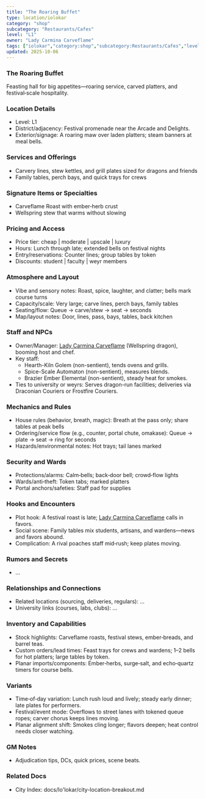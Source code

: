 ```yaml
---
title: "The Roaring Buffet"
type: location/iolokar
category: "shop"
subcategory: "Restaurants/Cafes"
level: "L1"
owner: "Lady Carmina Carveflame"
tags: ["iolokar","category:shop","subcategory:Restaurants/Cafes","level:L1"]
updated: 2025-10-06
---
```

### The Roaring Buffet

Feasting hall for big appetites—roaring service, carved platters, and festival‑scale hospitality.

### Location Details

- Level: L1
- District/adjacency: Festival promenade near the Arcade and Delights.
- Exterior/signage: A roaring maw over laden platters; steam banners at meal bells.

### Services and Offerings

- Carvery lines, stew kettles, and grill plates sized for dragons and friends
- Family tables, perch bays, and quick trays for crews

### Signature Items or Specialties

- Carveflame Roast with ember‑herb crust
- Wellspring stew that warms without slowing

### Pricing and Access

- Price tier: cheap | moderate | upscale | luxury
- Hours: Lunch through late; extended bells on festival nights
- Entry/reservations: Counter lines; group tables by token
- Discounts: student | faculty | weyr members

### Atmosphere and Layout

- Vibe and sensory notes: Roast, spice, laughter, and clatter; bells mark course turns
- Capacity/scale: Very large; carve lines, perch bays, family tables
- Seating/flow: Queue → carve/stew → seat → seconds
- Map/layout notes: Door, lines, pass, bays, tables, back kitchen

### Staff and NPCs

- Owner/Manager: [Lady Carmina Carveflame](../People/lady-carmina-carveflame.md) (Wellspring dragon), booming host and chef.
- Key staff:
  - Hearth-Kiln Golem (non-sentient), tends ovens and grills.
  - Spice-Scale Automaton (non-sentient), measures blends.
  - Brazier Ember Elemental (non-sentient), steady heat for smokes.
- Ties to university or weyrs: Serves dragon-run facilities; deliveries via Draconian Couriers or Frostfire Couriers.

### Mechanics and Rules

- House rules (behavior, breath, magic): Breath at the pass only; share tables at peak bells
- Ordering/service flow (e.g., counter, portal chute, omakase): Queue → plate → seat → ring for seconds
- Hazards/environmental notes: Hot trays; tail lanes marked

### Security and Wards

- Protections/alarms: Calm‑bells; back‑door bell; crowd‑flow lights
- Wards/anti‑theft: Token tabs; marked platters
- Portal anchors/safeties: Staff pad for supplies

### Hooks and Encounters

- Plot hook: A festival roast is late; [Lady Carmina Carveflame](../People/lady-carmina-carveflame.md) calls in favors.
- Social scene: Family tables mix students, artisans, and wardens—news and favors abound.
- Complication: A rival poaches staff mid‑rush; keep plates moving.

### Rumors and Secrets

- ...

### Relationships and Connections

- Related locations (sourcing, deliveries, regulars): ...
- University links (courses, labs, clubs): ...

### Inventory and Capabilities

- Stock highlights: Carveflame roasts, festival stews, ember‑breads, and barrel teas.
- Custom orders/lead times: Feast trays for crews and wardens; 1–2 bells for hot platters; large tables by token.
- Planar imports/components: Ember‑herbs, surge‑salt, and echo‑quartz timers for course bells.

### Variants

- Time‑of‑day variation: Lunch rush loud and lively; steady early dinner; late plates for performers.
- Festival/event mode: Overflows to street lanes with tokened queue ropes; carver chorus keeps lines moving.
- Planar alignment shift: Smokes cling longer; flavors deepen; heat control needs closer watching.

### GM Notes

- Adjudication tips, DCs, quick prices, scene beats.

### Related Docs

- City Index: docs/Io'lokar/city-location-breakout.md
